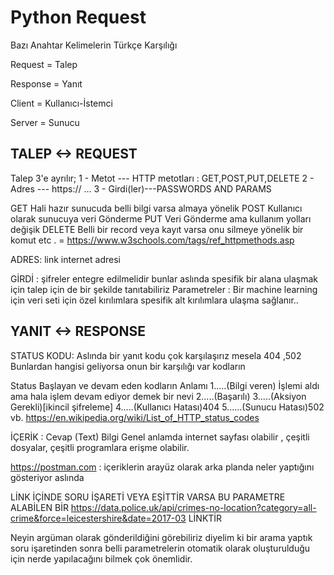 # Python Request 

Bazı Anahtar Kelimelerin Türkçe Karşılığı

Request = Talep

Response = Yanıt

Client = Kullanıcı-İstemci 

Server = Sunucu 


## TALEP <-> REQUEST

Talep 3'e ayrılır;
1 - Metot --- HTTP metotları : GET,POST,PUT,DELETE
2 - Adres --- https:// ...
3 - Girdi(ler)---PASSWORDS AND PARAMS

GET
Hali hazır sunucuda belli bilgi varsa almaya yönelik 
POST 
Kullanıcı olarak sunucuya veri Gönderme
PUT 
Veri Gönderme ama kullanım yolları değişik 
DELETE
Belli bir record veya kayıt varsa onu silmeye yönelik bir komut
etc . = https://www.w3schools.com/tags/ref_httpmethods.asp

ADRES: link internet adresi

GİRDİ : şifreler entegre edilmelidir bunlar aslında spesifik bir alana ulaşmak için talep için de bir şekilde tanıtabiliriz
Parametreler : Bir machine learning için veri seti için özel kırılımlara spesifik alt kırılımlara ulaşma sağlanır..

## YANIT <-> RESPONSE

STATUS KODU:
Aslında bir yanıt kodu çok karşılaşırız mesela 404 ,502 
Bunlardan hangisi geliyorsa onun bir karşılığı var kodların 

Status Başlayan ve devam eden kodların Anlamı
1.....(Bilgi veren) İşlemi aldı ama hala işlem devam ediyor demek bir nevi 
2.....(Başarılı)
3.....(Aksiyon Gerekli)[ikincil şifreleme]
4.....(Kullanıcı Hatası)404
5......(Sunucu Hatası)502 vb.
https://en.wikipedia.org/wiki/List_of_HTTP_status_codes

İÇERİK :
Cevap (Text)
Bilgi 
Genel anlamda internet sayfası olabilir , çeşitli dosyalar, çeşitli programlara erişme olabilir.

 https://postman.com : içeriklerin arayüz olarak arka planda neler yaptığını gösteriyor aslında 

LİNK İÇİNDE SORU İŞARETİ VEYA EŞİTTİR VARSA  BU PARAMETRE ALABİLEN BİR 
https://data.police.uk/api/crimes-no-location?category=all-crime&force=leicestershire&date=2017-03 LİNKTİR


Neyin argüman olarak gönderildiğini görebiliriz diyelim ki bir arama yaptık soru işaretinden sonra belli parametrelerin otomatik olarak oluşturulduğu için nerde yapılacağını bilmek çok önemlidir.





